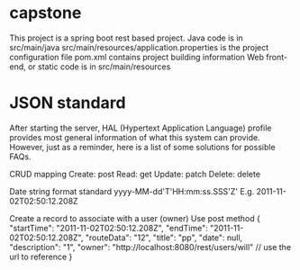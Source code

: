 # capstone

This project is a spring boot rest based project.
	Java code is in src/main/java
	src/main/resources/application.properties is the project configuration file
	pom.xml contains project building information
	Web front-end, or static code is in src/main/resources

# JSON standard

After starting the server, HAL (Hypertext Application Language) profile provides most general information of what this system can provide. However, just as a reminder, here is a list of some solutions for possible FAQs.

CRUD mapping
Create: post
Read: get
Update: patch
Delete: delete

Date string format standard
	yyyy-MM-dd'T'HH:mm:ss.SSS'Z'
	E.g. 2011-11-02T02:50:12.208Z

Create a record to associate with a user (owner)
Use post method
	{
        "startTime": "2011-11-02T02:50:12.208Z",
        "endTime": "2011-11-02T02:50:12.208Z",
        "routeData": "12",
        "title": "pp",
        "date": null,
        "description": "1",
        "owner": "http://localhost:8080/rest/users/will" // use the url to reference
	}

